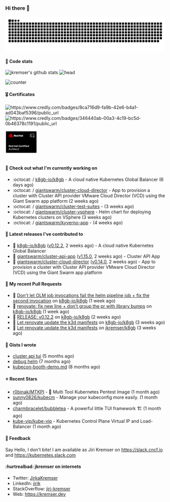 ### Hi there 👋

<picture>
  <source media="(prefers-color-scheme: dark)" srcset="github-snake-dark.svg" />
  <source media="(prefers-color-scheme: light)" srcset="github-snake.svg" />
  <img alt="github-snake" src="github-snake.svg" />
</picture>

#### 📱 Code stats

![jkremser's github stats](https://github-readme-stats.vercel.app/api?username=jkremser&count_private=true&show_icons=true&hide_border=false&theme=tokyonight&title_color=5bcdec&bg_color=0d1117&border_radius=false) ![head](https://user-images.githubusercontent.com/535866/175570014-71166aaa-95f7-4a4f-869c-93a16481de4e.jpeg)



![counter](https://komarev.com/ghpvc/?username=jkremser&color=5bcdec&style=for-the-badge)

#### 🎖 Certificates
<p align="left">
    <a style="text-decoration: none !important;" href="https://www.credly.com/badges/8ca716d9-fa9b-42e6-b4a1-ad043baf5396/public_url">
        <img src="https://training.linuxfoundation.org/wp-content/uploads/2022/11/CKA.png" alt="https://www.credly.com/badges/8ca716d9-fa9b-42e6-b4a1-ad043baf5396/public_url" width="110" height="110"/>
    </a>
    <a style="text-decoration: none !important;" href="https://www.credly.com/badges/346440ab-00a3-4c19-bc5d-0b46378c1191/public_url">
        <img src="https://training.linuxfoundation.org/wp-content/uploads/2022/11/CKS.png" alt="https://www.credly.com/badges/346440ab-00a3-4c19-bc5d-0b46378c1191/public_url" width="110" height="110"/>
    </a>
    <a style="text-decoration: none !important;" href="https://rhtapps.redhat.com/verify/?certId=120-194-022">
        <img src="./rhca.png" alt="https://rhtapps.redhat.com/verify/?certId=120-194-022" width="100" height="100"/>
    </a>
</p>

#### 👷 Check out what I'm currently working on

- :octocat: / [k8gb-io/k8gb](https://github.com/k8gb-io/k8gb) - A cloud native Kubernetes Global Balancer (6 days ago)
- :octocat: / [giantswarm/cluster-cloud-director](https://github.com/giantswarm/cluster-cloud-director) - App to provision a cluster with Cluster API provider VMware Cloud Director (VCD) using the Giant Swarm app platform (2 weeks ago)
- :octocat: / [giantswarm/cluster-test-suites](https://github.com/giantswarm/cluster-test-suites) -  (3 weeks ago)
- :octocat: / [giantswarm/cluster-vsphere](https://github.com/giantswarm/cluster-vsphere) - Helm chart for deploying Kubernetes clusters on VSphere (3 weeks ago)
- :octocat: / [giantswarm/kyverno-app](https://github.com/giantswarm/kyverno-app) -  (4 weeks ago)

#### 🔭 Latest releases I've contributed to

- 🎉 [k8gb-io/k8gb](https://github.com/k8gb-io/k8gb) ([v0.12.2](https://github.com/k8gb-io/k8gb/releases/tag/v0.12.2), 2 weeks ago) - A cloud native Kubernetes Global Balancer
- 🎉 [giantswarm/cluster-api-app](https://github.com/giantswarm/cluster-api-app) ([v1.15.0](https://github.com/giantswarm/cluster-api-app/releases/tag/v1.15.0), 2 weeks ago) - Cluster API App
- 🎉 [giantswarm/cluster-cloud-director](https://github.com/giantswarm/cluster-cloud-director) ([v0.14.0](https://github.com/giantswarm/cluster-cloud-director/releases/tag/v0.14.0), 2 weeks ago) - App to provision a cluster with Cluster API provider VMware Cloud Director (VCD) using the Giant Swarm app platform

#### 🔨 My recent Pull Requests

- 💪 [Don&#39;t let OLM job invocations fail the helm pipeline job &#43; fix the second invocation](https://github.com/k8gb-io/k8gb/pull/1371) on [k8gb-io/k8gb](https://github.com/k8gb-io/k8gb) (1 week ago)
- 💪 [renovate: fix new line &#43; don&#39;t group the pr with library bumps](https://github.com/k8gb-io/k8gb/pull/1370) on [k8gb-io/k8gb](https://github.com/k8gb-io/k8gb) (1 week ago)
- 💪 [RELEASE: v0.12.2](https://github.com/k8gb-io/k8gb/pull/1367) on [k8gb-io/k8gb](https://github.com/k8gb-io/k8gb) (2 weeks ago)
- 💪 [Let renovate update the k3d manifests](https://github.com/k8gb-io/k8gb/pull/1349) on [k8gb-io/k8gb](https://github.com/k8gb-io/k8gb) (3 weeks ago)
- 💪 [Let renovate update the k3d manifests](https://github.com/jkremser/k8gb/pull/74) on [jkremser/k8gb](https://github.com/jkremser/k8gb) (3 weeks ago)

#### 📓 Gists I wrote

- [cluster api tui](https://gist.github.com/176c5bae04a9db8feea0f72217e8eff5) (5 months ago)
- [debug helm](https://gist.github.com/40bc6009eefdea63b57854becf8409a5) (7 months ago)
- [kubecon-booth-demo.md](https://gist.github.com/8ec12c94e4ff2fc8aa0ee0754363a035) (8 months ago)

#### ⭐ Recent Stars

- [r0binak/MTKPI](https://github.com/r0binak/MTKPI) - 🧰 Multi Tool Kubernetes Pentest Image  (1 month ago)
- [sunny0826/kubecm](https://github.com/sunny0826/kubecm) - Manage your kubeconfig more easily. (1 month ago)
- [charmbracelet/bubbletea](https://github.com/charmbracelet/bubbletea) - A powerful little TUI framework 🏗 (1 month ago)
- [kube-vip/kube-vip](https://github.com/kube-vip/kube-vip) - Kubernetes Control Plane Virtual IP and Load-Balancer (1 month ago)

#### 💬 Feedback

Say Hello, I don't bite! I am available as Jiri Kremser on https://slack.cncf.io and https://kubernetes.slack.com


#### :hurtrealbad: jkremser on internets

- Twitter: <a href="https://twitter.com/JirkaKremser">JirkaKremser</a>
- LinkedIn: <a href="https://www.linkedin.com/in/jirik/">jirik</a>
- StackOverflow: <a href="https://stackoverflow.com/users/1594980/jiri-kremser">jiri-kremser</a>
- Web: https://kremser.dev